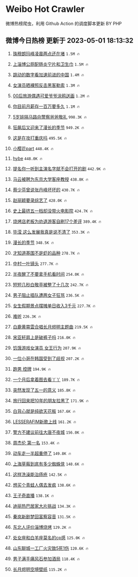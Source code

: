 # Weibo Hot Crawler 



微博热榜爬虫，利用 Github Action 的调度脚本更新 BY PHP 


## 微博今日热榜 更新于 2023-05-01 18:13:32 
1. [珠穆朗玛峰凌晨两点还在堵](https://s.weibo.com/weibo?q=%E7%8F%A0%E7%A9%86%E6%9C%97%E7%8E%9B%E5%B3%B0%E5%87%8C%E6%99%A8%E4%B8%A4%E7%82%B9%E8%BF%98%E5%9C%A8%E5%A0%B5&t=31&band_rank=1&Refer=top) `1.5M 🔥` 

1. [上淄博公厕配肠炎宁片和卫生巾](https://s.weibo.com/weibo?q=%23%E4%B8%8A%E6%B7%84%E5%8D%9A%E5%85%AC%E5%8E%95%E9%85%8D%E8%82%A0%E7%82%8E%E5%AE%81%E7%89%87%E5%92%8C%E5%8D%AB%E7%94%9F%E5%B7%BE%23&t=31&band_rank=2&Refer=top) `1.5M 🔥` 

1. [跳动的数字看加速前进的中国](https://s.weibo.com/weibo?q=%23%E8%B7%B3%E5%8A%A8%E7%9A%84%E6%95%B0%E5%AD%97%E7%9C%8B%E5%8A%A0%E9%80%9F%E5%89%8D%E8%BF%9B%E7%9A%84%E4%B8%AD%E5%9B%BD%23&t=31&band_rank=3&Refer=top) `1.4M 🔥` 

1. [女演员晒裸照反击黑客勒索](https://s.weibo.com/weibo?q=%23%E5%A5%B3%E6%BC%94%E5%91%98%E6%99%92%E8%A3%B8%E7%85%A7%E5%8F%8D%E5%87%BB%E9%BB%91%E5%AE%A2%E5%8B%92%E7%B4%A2%23&t=31&band_rank=4&Refer=top) `1.3M 🔥` 

1. [00后旅游偶遇可爱爷爷涂鸦送画](https://s.weibo.com/weibo?q=%2300%E5%90%8E%E6%97%85%E6%B8%B8%E5%81%B6%E9%81%87%E5%8F%AF%E7%88%B1%E7%88%B7%E7%88%B7%E6%B6%82%E9%B8%A6%E9%80%81%E7%94%BB%23&t=31&band_rank=5&Refer=top) `1.2M 🔥` 

1. [你目前月薪存一百万要多久](https://s.weibo.com/weibo?q=%23%E4%BD%A0%E7%9B%AE%E5%89%8D%E6%9C%88%E8%96%AA%E5%AD%98%E4%B8%80%E7%99%BE%E4%B8%87%E8%A6%81%E5%A4%9A%E4%B9%85%23&t=31&band_rank=6&Refer=top) `1.1M 🔥` 

1. [5岁娃隔马路向警察爸爸敬礼](https://s.weibo.com/weibo?q=%235%E5%B2%81%E5%A8%83%E9%9A%94%E9%A9%AC%E8%B7%AF%E5%90%91%E8%AD%A6%E5%AF%9F%E7%88%B8%E7%88%B8%E6%95%AC%E7%A4%BC%23&t=31&band_rank=7&Refer=top) `998.3K 🔥` 

1. [狂飙后又迎来了漫长的季节](https://s.weibo.com/weibo?q=%E7%8B%82%E9%A3%99%E5%90%8E%E5%8F%88%E8%BF%8E%E6%9D%A5%E4%BA%86%E6%BC%AB%E9%95%BF%E7%9A%84%E5%AD%A3%E8%8A%82&t=31&band_rank=8&Refer=top) `949.2K 🔥` 

1. [这是在攻打重庆吗](https://s.weibo.com/weibo?q=%23%E8%BF%99%E6%98%AF%E5%9C%A8%E6%94%BB%E6%89%93%E9%87%8D%E5%BA%86%E5%90%97%23&t=31&band_rank=9&Refer=top) `495.5K 🔥` 

1. [小樱花part](https://s.weibo.com/weibo?q=%E5%B0%8F%E6%A8%B1%E8%8A%B1part&t=31&band_rank=10&Refer=top) `448.4K 🔥` 

1. [hybe](https://s.weibo.com/weibo?q=hybe&t=31&band_rank=11&Refer=top) `448.0K 🔥` 

1. [提名你一听到主演名字就不会打开的剧](https://s.weibo.com/weibo?q=%23%E6%8F%90%E5%90%8D%E4%BD%A0%E4%B8%80%E5%90%AC%E5%88%B0%E4%B8%BB%E6%BC%94%E5%90%8D%E5%AD%97%E5%B0%B1%E4%B8%8D%E4%BC%9A%E6%89%93%E5%BC%80%E7%9A%84%E5%89%A7%23&t=31&band_rank=12&Refer=top) `442.9K 🔥` 

1. [马云被聘为东京大学客座教授](https://s.weibo.com/weibo?q=%23%E9%A9%AC%E4%BA%91%E8%A2%AB%E8%81%98%E4%B8%BA%E4%B8%9C%E4%BA%AC%E5%A4%A7%E5%AD%A6%E5%AE%A2%E5%BA%A7%E6%95%99%E6%8E%88%23&t=31&band_rank=13&Refer=top) `438.8K 🔥` 

1. [蔡少芬曾说张丹峰坏坏的](https://s.weibo.com/weibo?q=%23%E8%94%A1%E5%B0%91%E8%8A%AC%E6%9B%BE%E8%AF%B4%E5%BC%A0%E4%B8%B9%E5%B3%B0%E5%9D%8F%E5%9D%8F%E7%9A%84%23&t=31&band_rank=14&Refer=top) `430.7K 🔥` 

1. [赵丽颖要录综艺了](https://s.weibo.com/weibo?q=%23%E8%B5%B5%E4%B8%BD%E9%A2%96%E8%A6%81%E5%BD%95%E7%BB%BC%E8%89%BA%E4%BA%86%23&t=31&band_rank=15&Refer=top) `428.0K 🔥` 

1. [史上最挤五一档却没带火电影院](https://s.weibo.com/weibo?q=%23%E5%8F%B2%E4%B8%8A%E6%9C%80%E6%8C%A4%E4%BA%94%E4%B8%80%E6%A1%A3%E5%8D%B4%E6%B2%A1%E5%B8%A6%E7%81%AB%E7%94%B5%E5%BD%B1%E9%99%A2%23&t=31&band_rank=16&Refer=top) `424.7K 🔥` 

1. [烧烤店老板为劝退游客自刷17个差评](https://s.weibo.com/weibo?q=%23%E7%83%A7%E7%83%A4%E5%BA%97%E8%80%81%E6%9D%BF%E4%B8%BA%E5%8A%9D%E9%80%80%E6%B8%B8%E5%AE%A2%E8%87%AA%E5%88%B717%E4%B8%AA%E5%B7%AE%E8%AF%84%23&t=31&band_rank=17&Refer=top) `389.4K 🔥` 

1. [毕滢 这么发展我真是说不清了](https://s.weibo.com/weibo?q=%E6%AF%95%E6%BB%A2%20%E8%BF%99%E4%B9%88%E5%8F%91%E5%B1%95%E6%88%91%E7%9C%9F%E6%98%AF%E8%AF%B4%E4%B8%8D%E6%B8%85%E4%BA%86&t=31&band_rank=18&Refer=top) `353.3K 🔥` 

1. [漫长的季节](https://s.weibo.com/weibo?q=%E6%BC%AB%E9%95%BF%E7%9A%84%E5%AD%A3%E8%8A%82&t=31&band_rank=19&Refer=top) `348.5K 🔥` 

1. [才知道基围不是虾的品种](https://s.weibo.com/weibo?q=%E6%89%8D%E7%9F%A5%E9%81%93%E5%9F%BA%E5%9B%B4%E4%B8%8D%E6%98%AF%E8%99%BE%E7%9A%84%E5%93%81%E7%A7%8D&t=31&band_rank=20&Refer=top) `278.7K 🔥` 

1. [中村一叶镜头](https://s.weibo.com/weibo?q=%E4%B8%AD%E6%9D%91%E4%B8%80%E5%8F%B6%E9%95%9C%E5%A4%B4&t=31&band_rank=21&Refer=top) `277.7K 🔥` 

1. [半夜醒了不要拿手机看时间](https://s.weibo.com/weibo?q=%23%E5%8D%8A%E5%A4%9C%E9%86%92%E4%BA%86%E4%B8%8D%E8%A6%81%E6%8B%BF%E6%89%8B%E6%9C%BA%E7%9C%8B%E6%97%B6%E9%97%B4%23&t=31&band_rank=22&Refer=top) `254.0K 🔥` 

1. [短短几秒白敬亭被整了十几次](https://s.weibo.com/weibo?q=%E7%9F%AD%E7%9F%AD%E5%87%A0%E7%A7%92%E7%99%BD%E6%95%AC%E4%BA%AD%E8%A2%AB%E6%95%B4%E4%BA%86%E5%8D%81%E5%87%A0%E6%AC%A1&t=31&band_rank=23&Refer=top) `242.7K 🔥` 

1. [男子阻止插队遭两女子狂骂](https://s.weibo.com/weibo?q=%23%E7%94%B7%E5%AD%90%E9%98%BB%E6%AD%A2%E6%8F%92%E9%98%9F%E9%81%AD%E4%B8%A4%E5%A5%B3%E5%AD%90%E7%8B%82%E9%AA%82%23&t=31&band_rank=24&Refer=top) `236.5K 🔥` 

1. [女生假期景点摆摊单日收入3千元](https://s.weibo.com/weibo?q=%23%E5%A5%B3%E7%94%9F%E5%81%87%E6%9C%9F%E6%99%AF%E7%82%B9%E6%91%86%E6%91%8A%E5%8D%95%E6%97%A5%E6%94%B6%E5%85%A53%E5%8D%83%E5%85%83%23&t=31&band_rank=25&Refer=top) `227.7K 🔥` 

1. [难听](https://s.weibo.com/weibo?q=%E9%9A%BE%E5%90%AC&t=31&band_rank=26&Refer=top) `226.3K 🔥` 

1. [白鹿黄霄雲合唱长月烬明主题曲](https://s.weibo.com/weibo?q=%23%E7%99%BD%E9%B9%BF%E9%BB%84%E9%9C%84%E9%9B%B2%E5%90%88%E5%94%B1%E9%95%BF%E6%9C%88%E7%83%AC%E6%98%8E%E4%B8%BB%E9%A2%98%E6%9B%B2%23&t=31&band_rank=27&Refer=top) `219.5K 🔥` 

1. [宋亚轩肩上是破裤子吗](https://s.weibo.com/weibo?q=%23%E5%AE%8B%E4%BA%9A%E8%BD%A9%E8%82%A9%E4%B8%8A%E6%98%AF%E7%A0%B4%E8%A3%A4%E5%AD%90%E5%90%97%23&t=31&band_rank=28&Refer=top) `216.0K 🔥` 

1. [饥饿游戏女演员 女王行为](https://s.weibo.com/weibo?q=%E9%A5%A5%E9%A5%BF%E6%B8%B8%E6%88%8F%E5%A5%B3%E6%BC%94%E5%91%98%20%E5%A5%B3%E7%8E%8B%E8%A1%8C%E4%B8%BA&t=31&band_rank=29&Refer=top) `207.9K 🔥` 

1. [一位小哥在韩国受到了歧视](https://s.weibo.com/weibo?q=%23%E4%B8%80%E4%BD%8D%E5%B0%8F%E5%93%A5%E5%9C%A8%E9%9F%A9%E5%9B%BD%E5%8F%97%E5%88%B0%E4%BA%86%E6%AD%A7%E8%A7%86%23&t=31&band_rank=30&Refer=top) `207.2K 🔥` 

1. [跑男 控牌](https://s.weibo.com/weibo?q=%E8%B7%91%E7%94%B7%20%E6%8E%A7%E7%89%8C&t=31&band_rank=31&Refer=top) `194.9K 🔥` 

1. [一个月后拿着图去看丫丫](https://s.weibo.com/weibo?q=%23%E4%B8%80%E4%B8%AA%E6%9C%88%E5%90%8E%E6%8B%BF%E7%9D%80%E5%9B%BE%E5%8E%BB%E7%9C%8B%E4%B8%AB%E4%B8%AB%23&t=31&band_rank=32&Refer=top) `189.7K 🔥` 

1. [突然发现了五一的意义](https://s.weibo.com/weibo?q=%23%E7%AA%81%E7%84%B6%E5%8F%91%E7%8E%B0%E4%BA%86%E4%BA%94%E4%B8%80%E7%9A%84%E6%84%8F%E4%B9%89%23&t=31&band_rank=33&Refer=top) `185.8K 🔥` 

1. [旅行回来把10年的朋友拉黑了](https://s.weibo.com/weibo?q=%23%E6%97%85%E8%A1%8C%E5%9B%9E%E6%9D%A5%E6%8A%8A10%E5%B9%B4%E7%9A%84%E6%9C%8B%E5%8F%8B%E6%8B%89%E9%BB%91%E4%BA%86%23&t=31&band_rank=34&Refer=top) `171.9K 🔥` 

1. [白背心就是纯欲天花板](https://s.weibo.com/weibo?q=%23%E7%99%BD%E8%83%8C%E5%BF%83%E5%B0%B1%E6%98%AF%E7%BA%AF%E6%AC%B2%E5%A4%A9%E8%8A%B1%E6%9D%BF%23&t=31&band_rank=35&Refer=top) `167.6K 🔥` 

1. [LESSERAFIM新歌上线](https://s.weibo.com/weibo?q=%23LESSERAFIM%E6%96%B0%E6%AD%8C%E4%B8%8A%E7%BA%BF%23&t=31&band_rank=36&Refer=top) `161.2K 🔥` 

1. [警方不建议前往大唐不夜城](https://s.weibo.com/weibo?q=%23%E8%AD%A6%E6%96%B9%E4%B8%8D%E5%BB%BA%E8%AE%AE%E5%89%8D%E5%BE%80%E5%A4%A7%E5%94%90%E4%B8%8D%E5%A4%9C%E5%9F%8E%23&t=31&band_rank=37&Refer=top) `156.0K 🔥` 

1. [周杰伦 第一名](https://s.weibo.com/weibo?q=%E5%91%A8%E6%9D%B0%E4%BC%A6%20%E7%AC%AC%E4%B8%80%E5%90%8D&t=31&band_rank=38&Refer=top) `153.4K 🔥` 

1. [动车走一半超重停了](https://s.weibo.com/weibo?q=%23%E5%8A%A8%E8%BD%A6%E8%B5%B0%E4%B8%80%E5%8D%8A%E8%B6%85%E9%87%8D%E5%81%9C%E4%BA%86%23&t=31&band_rank=39&Refer=top) `149.8K 🔥` 

1. [上海草莓到底有多少蜘蛛侠](https://s.weibo.com/weibo?q=%23%E4%B8%8A%E6%B5%B7%E8%8D%89%E8%8E%93%E5%88%B0%E5%BA%95%E6%9C%89%E5%A4%9A%E5%B0%91%E8%9C%98%E8%9B%9B%E4%BE%A0%23&t=31&band_rank=40&Refer=top) `148.6K 🔥` 

1. [这样洗澡能治痔疮](https://s.weibo.com/weibo?q=%23%E8%BF%99%E6%A0%B7%E6%B4%97%E6%BE%A1%E8%83%BD%E6%B2%BB%E7%97%94%E7%96%AE%23&t=31&band_rank=41&Refer=top) `142.5K 🔥` 

1. [想买个青蛙人偶去发疯](https://s.weibo.com/weibo?q=%E6%83%B3%E4%B9%B0%E4%B8%AA%E9%9D%92%E8%9B%99%E4%BA%BA%E5%81%B6%E5%8E%BB%E5%8F%91%E7%96%AF&t=31&band_rank=42&Refer=top) `138.6K 🔥` 

1. [王子奇直播](https://s.weibo.com/weibo?q=%E7%8E%8B%E5%AD%90%E5%A5%87%E7%9B%B4%E6%92%AD&t=31&band_rank=43&Refer=top) `138.1K 🔥` 

1. [迪丽热巴居家大片挑战](https://s.weibo.com/weibo?q=%23%E8%BF%AA%E4%B8%BD%E7%83%AD%E5%B7%B4%E5%B1%85%E5%AE%B6%E5%A4%A7%E7%89%87%E6%8C%91%E6%88%98%23&t=31&band_rank=44&Refer=top) `134.3K 🔥` 

1. [秦岚新剧梦回富察容音](https://s.weibo.com/weibo?q=%23%E7%A7%A6%E5%B2%9A%E6%96%B0%E5%89%A7%E6%A2%A6%E5%9B%9E%E5%AF%8C%E5%AF%9F%E5%AE%B9%E9%9F%B3%23&t=31&band_rank=45&Refer=top) `131.5K 🔥` 

1. [东北人评价淄博烧烤](https://s.weibo.com/weibo?q=%E4%B8%9C%E5%8C%97%E4%BA%BA%E8%AF%84%E4%BB%B7%E6%B7%84%E5%8D%9A%E7%83%A7%E7%83%A4&t=31&band_rank=46&Refer=top) `129.2K 🔥` 

1. [处女座和白羊座莫名的cp感](https://s.weibo.com/weibo?q=%23%E5%A4%84%E5%A5%B3%E5%BA%A7%E5%92%8C%E7%99%BD%E7%BE%8A%E5%BA%A7%E8%8E%AB%E5%90%8D%E7%9A%84cp%E6%84%9F%23&t=31&band_rank=47&Refer=top) `125.0K 🔥` 

1. [山东聊城一工厂火灾致5死1伤](https://s.weibo.com/weibo?q=%23%E5%B1%B1%E4%B8%9C%E8%81%8A%E5%9F%8E%E4%B8%80%E5%B7%A5%E5%8E%82%E7%81%AB%E7%81%BE%E8%87%B45%E6%AD%BB1%E4%BC%A4%23&t=31&band_rank=48&Refer=top) `120.6K 🔥` 

1. [男子满手痛风石参加酒局](https://s.weibo.com/weibo?q=%23%E7%94%B7%E5%AD%90%E6%BB%A1%E6%89%8B%E7%97%9B%E9%A3%8E%E7%9F%B3%E5%8F%82%E5%8A%A0%E9%85%92%E5%B1%80%23&t=31&band_rank=49&Refer=top) `118.4K 🔥` 

1. [长月烬明空境壁纸](https://s.weibo.com/weibo?q=%23%E9%95%BF%E6%9C%88%E7%83%AC%E6%98%8E%E7%A9%BA%E5%A2%83%E5%A3%81%E7%BA%B8%23&t=31&band_rank=50&Refer=top) `115.2K 🔥` 

